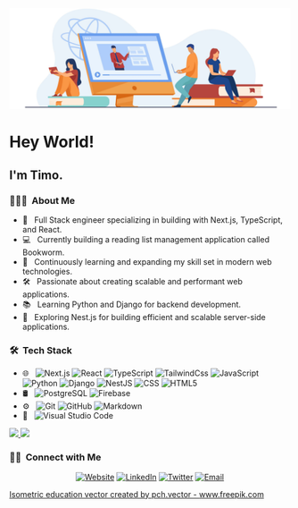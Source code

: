 <img src="https://raw.githubusercontent.com/timo-tech19/timo-tech19/main/banner.jpg">

<h1> Hey World!</h1>
<h2>I'm Timo.</h2>

<h3> 👨🏻‍💻 &nbsp;About Me </h3>

- 🤔 &nbsp; Full Stack engineer specializing in building with Next.js, TypeScript, and React.
- 💻 &nbsp; Currently building a reading list management application called Bookworm.
- 🌱 &nbsp; Continuously learning and expanding my skill set in modern web technologies.
- 🛠️ &nbsp; Passionate about creating scalable and performant web applications.
- 📚 &nbsp; Learning Python and Django for backend development.
- 🚀 &nbsp; Exploring Nest.js for building efficient and scalable server-side applications.

<h3> 🛠 &nbsp;Tech Stack</h3>

- 🌐 &nbsp;
  ![Next.js](https://img.shields.io/badge/-Nextjs-333333?style=flat&logo=vercel)
  ![React](https://img.shields.io/badge/-React-333333?style=flat&logo=react)
  ![TypeScript](https://img.shields.io/badge/-TypeScript-333333?style=flat&logo=typescript)
  ![TailwindCss](https://img.shields.io/badge/-TailWindCss-333333?style=flat&logo=tailwindcss&logoColor=007FFF)
  ![JavaScript](https://img.shields.io/badge/-JavaScript-333333?style=flat&logo=javascript)
  ![Python](https://img.shields.io/badge/-Python-333333?style=flat&logo=python)
  ![Django](https://img.shields.io/badge/-Django-333333?style=flat&logo=django)
  ![NestJS](https://img.shields.io/badge/-NestJS-333333?style=flat&logo=nestjs)
  ![CSS](https://img.shields.io/badge/-CSS-333333?style=flat&logo=CSS3&logoColor=1572B6)
  ![HTML5](https://img.shields.io/badge/-HTML5-333333?style=flat&logo=HTML5)
- 🛢 &nbsp;
  ![PostgreSQL](https://img.shields.io/badge/-PostgreSQL-333333?style=flat&logo=postgresql)
  ![Firebase](https://img.shields.io/badge/-Firebase-333333?style=flat&logo=firebase)
- ⚙️ &nbsp;
  ![Git](https://img.shields.io/badge/-Git-333333?style=flat&logo=git)
  ![GitHub](https://img.shields.io/badge/-GitHub-333333?style=flat&logo=github)
  ![Markdown](https://img.shields.io/badge/-Markdown-333333?style=flat&logo=markdown)
- 🔧 &nbsp;
  ![Visual Studio Code](https://img.shields.io/badge/-Visual%20Studio%20Code-333333?style=flat&logo=visual-studio-code&logoColor=007ACC)
  <br/>

<a href="https://github.com/timo-tech19/">
  <img height="180em" src="https://github-readme-stats.vercel.app/api?username=timo-tech19&theme=buefy&show_icons=true" />
  <img height="180em" src="https://github-readme-stats.vercel.app/api/top-langs/?username=timo-tech19&theme=buefy&layout=compact" />
</a>

<br/>

<h3> 🤝🏻 &nbsp;Connect with Me </h3>

<p align="center">
<a href="https://timotech.vercel.app/"><img alt="Website" src="https://img.shields.io/badge/Website-timotech.vercel.app-blue?style=flat-square&logo=google-chrome"></a>
<a href="https://www.linkedin.com/in/timo-heman/"><img alt="LinkedIn" src="https://img.shields.io/badge/LinkedIn-Timo%20Heman-blue?style=flat-square&logo=linkedin"></a>
<a href="https://x.com/timo__tech"><img alt="Twitter" src="https://img.shields.io/badge/Twitter-timo__tech-blue?style=flat-square&logo=twitter"></a>
<a href="mailto:timoheman16@gmail.com"><img alt="Email" src="https://img.shields.io/badge/Email-timoheman16@gmail.com-blue?style=flat-square&logo=gmail"></a>
</p>

<a href='https://www.freepik.com/vectors/isometric-education'>Isometric education vector created by pch.vector - www.freepik.com</a>

<!-- ⭐️ From [AVS1508](https://github.com/AVS1508) -->
